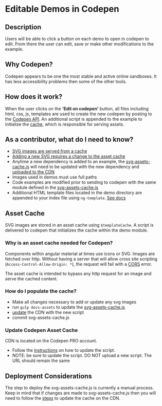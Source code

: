 # Editable Demos in Codepen

## Description

Users will be able to click a button on each demo to open in codepen
to edit.  From there the user can edit, save or make other
modifications to the example.

## Why Codepen?

Codepen appears to be one the most stable and active online sandboxes.
It has less accessibility problems then some of the other tools.

## How does it work?

When the user clicks on the **'Edit on codepen'** button, all files including
html, css, js, templates are used to create the new codepen by posting
to the [Codepen API](http://blog.codepen.io/documentation/api/prefill/).  An
additional script is appended to the example to initialize the
[cache](#asset_cache), which is responsible for serving assets.

## As a contributor, what do I need to know?

* [SVG images are served from a cache](#asset_cache)
* [Adding a new SVG requires a change to the asset cache](#build_cache)
* Anytime a new dependency is added to an example, the [svg-assets-cache.js](../app/svg-assets-cache.js)
  will need to be updated with the new dependency and [uploaded to the
  CDN](#update_cdn)
* Images used in demos must use full paths
* Code examples are modified prior to sending to codepen with the same
  module defined in the [svg-assets-cache.js](../app/svg-assets-cache.js)
* Additional HTML template files located in the demo directory are appended to your index file using `ng-template`. [See docs](https://docs.angularjs.org/api/ng/directive/script)

## <a name="asset_cache"></a> Asset Cache

SVG images are stored in an asset cache using `$templateCache`.  A
script is delivered to codepen that initializes the cache within the
demo module.

### Why is an asset cache needed for Codepen?

Components within angular material at times use icons or SVG.  Images
are fetched over http.  Without having a server that will allow cross
site scripting (`Access-Control-Allow-Origin: *`), the request will
fail with a [CORS](https://developer.mozilla.org/en-US/docs/Web/HTTP/Access_control_CORS)
error.

The asset cache is intended to bypass any http request for an image
and serve the cached content.

### <a name="build_cache"></a> How do I populate the cache?

* Make all changes necessary to add or update any svg images
* run `gulp docs-assets` to update the [svg-assets-cache.js](../app/svg-assets-cache.js)
* [update](#update_cdn) the CDN with the new script
* commit svg-assets-cache.js

### <a name="update_cdn"></a> Update Codepen Asset Cache

CDN is located on the Codepen PRO account.

* Follow the [instructions](http://blog.codepen.io/documentation/pro-features/asset-hosting/#asset-manager) on how to update the script.
* NOTE: be sure to update the script. DO NOT upload a new script. The URL should remain the same

## Deployment Considerations

The step to deploy the svg-assets-cache.js is currently a
manual process.  Keep in mind that if changes are made to
svg-assets-cache.js then you will need to follow the [steps](#update_cdn)
to update the cache on the CDN.
